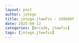 ```yaml
---
layout: post
author: jotego
title: jotego.jtwwfss - 2d8b68f
date: 2025-09-12
categories: [Arcade, jtwwfss]
tags: [jotego.jtwwfss]
---
```


